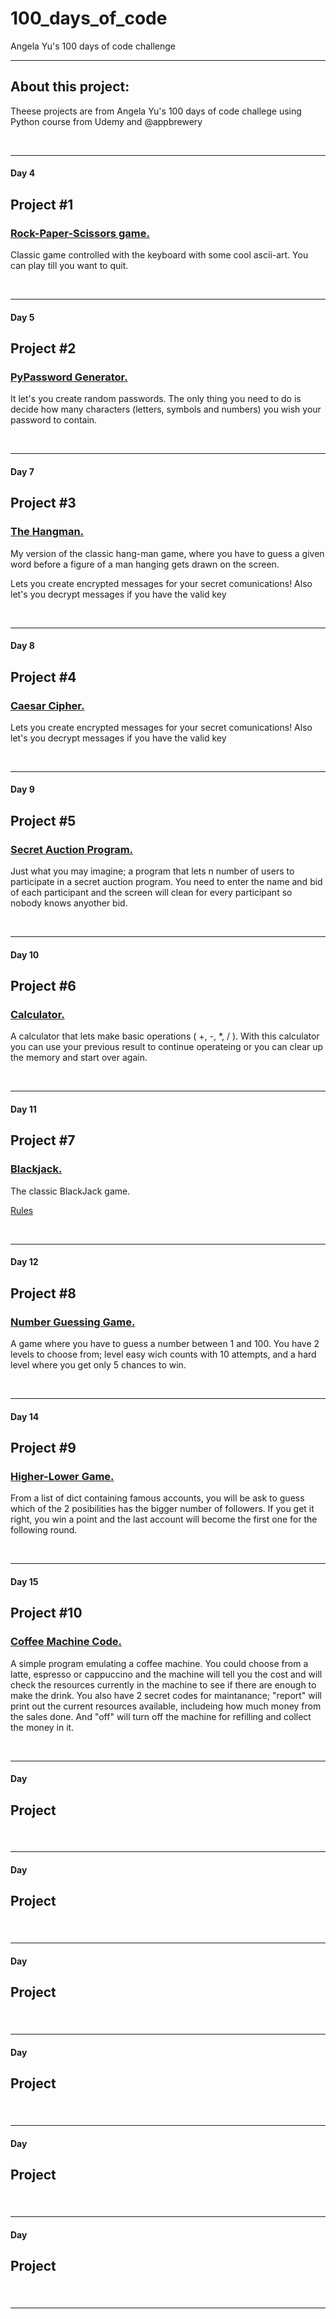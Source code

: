 # 100_days_of_code
Angela Yu's 100 days of code challenge

---

## About this project:

Theese projects are from Angela Yu's 100 days of code challege using Python course from Udemy and @appbrewery

<br>

---
#### Day 4
## Project #1
### <u>Rock-Paper-Scissors game.</u>

Classic game controlled with the keyboard with some cool ascii-art.
You can play till you want to quit.

<br>

---
#### Day 5
## Project #2
### <u>PyPassword Generator.</u>

It let's you create random passwords.
The only thing you need to do is decide how many characters (letters, symbols and numbers) you wish your password to contain.

<br>

---
#### Day 7
## Project #3
### <u>The Hangman.</u>

My version of the classic hang-man game, where you have to guess a given word before a figure of a man hanging gets drawn on the screen.

Lets you create encrypted messages for your secret comunications! 
Also let's you decrypt messages if you have the valid key

<br>

---
#### Day 8
## Project #4
### <u>Caesar Cipher.</u>
Lets you create encrypted messages for your secret comunications! 
Also let's you decrypt messages if you have the valid key

<br>

---
#### Day 9
## Project #5
### <u>Secret Auction Program.</u>

Just what you may imagine; a program that lets n number of users to participate in a secret auction program.
You need to enter the name and bid of each participant and the screen will clean for every participant so nobody knows anyother bid.

<br>

---
#### Day 10
## Project #6
### <u>Calculator.</u>

A calculator that lets make basic operations ( +, -, *, / ).
With this calculator you can use your previous result to continue operateing or you can clear up the memory and start over again.

<br>

---
#### Day 11
## Project #7
### <u>Blackjack.</u>

The classic BlackJack game.

[Rules](https://www.blackjackinfo.com/blackjack-rules/)

<br>

---
#### Day 12
## Project #8
### <u>Number Guessing Game.</u>

A game where you have to guess a number between 1 and 100.
You have 2 levels to choose from; level easy wich counts with 10 attempts,
and a hard level where you get only 5 chances to win.

<br>

---
#### Day 14
## Project #9
### <u>Higher-Lower Game.</u>

From a list of dict containing famous accounts, you will be ask to guess which
of the 2 posibilities has the bigger number of followers. If you get it right, 
you win a point and the last account will become 
the first one for the following round.

<br>

---
#### Day 15
## Project #10
### <u>Coffee Machine Code.</u>

A simple program emulating a coffee machine.
You could choose from a latte, espresso or cappuccino and the machine will
tell you the cost and will check the resources currently in the machine to 
see if there are enough to make the drink.
You also have 2 secret codes for maintanance; "report" will print out the
current resources available, includeing how much money from the sales done. And
"off" will turn off the machine for refilling and collect the money in it.

<br>

---
#### Day
## Project #
### <u></u>

<br>

---
#### Day
## Project #
### <u></u>

<br>

---
#### Day
## Project #
### <u></u>

<br>

---
#### Day
## Project #
### <u></u>

<br>

---
#### Day
## Project #
### <u></u>

<br>

---
#### Day
## Project #
### <u></u>

<br>

---
